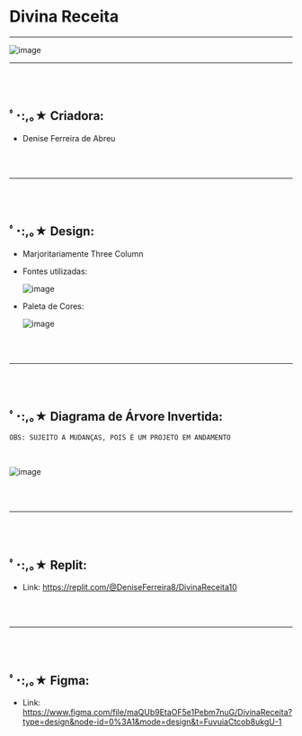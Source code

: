 # Divina Receita
<hr>




![image](https://github.com/DeniseFer/Divina-Receita/assets/124710256/6e912b5f-8b44-47b7-a486-ad2d469add0d)


<hr>
<br>
<br>

 <h2> ﾟ･:,｡★ Criadora:</h2>

 - Denise Ferreira de Abreu
   
<br>
<br>
<hr>

<br>
<br>

 <h2> ﾟ･:,｡★ Design:</h2>

 - Marjoritariamente Three Column

 - Fontes utilizadas:

   ![image](https://github.com/DeniseFer/Divina-Receita/assets/124710256/085726a9-98ea-44c4-ac21-e0a6dfca38a3)

- Paleta de Cores:

  ![image](https://github.com/DeniseFer/Divina-Receita/assets/124710256/04c1de66-4102-4776-ad07-6c64ca829767)

<br>
<br>
<hr>

<br>
<br>
   <h2> ﾟ･:,｡★ Diagrama de Árvore Invertida:</h2>

   `OBS: SUJEITO A MUDANÇAS, POIS É UM PROJETO EM ANDAMENTO`


<br>

   ![image](https://github.com/DeniseFer/Divina-Receita/assets/124710256/5744b89d-97ec-4cac-9bc3-eac57708f4b1)

  
<br>
<br>
<hr>

<br>
<br>
   <h2> ﾟ･:,｡★ Replit:</h2>

   - Link: https://replit.com/@DeniseFerreira8/DivinaReceita10

<br>
<br>
<hr>

<br>
<br>
   <h2> ﾟ･:,｡★ Figma:</h2>

  - Link: https://www.figma.com/file/maQUb9EtaOF5e1Pebm7nuG/DivinaReceita?type=design&node-id=0%3A1&mode=design&t=FuvuiaCtcob8ukgU-1





